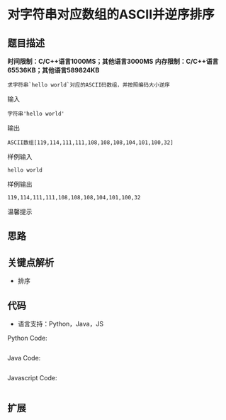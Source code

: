# 对字符串对应数组的ASCII并逆序排序

## 题目描述
**时间限制：C/C++语言1000MS；其他语言3000MS**
**内存限制：C/C++语言65536KB；其他语言589824KB**

```
求字符串`hello world`对应的ASCII码数组，并按照编码大小逆序
```

输入
```
字符串'hello world'
```
输出
```
ASCII数组[119,114,111,111,108,108,108,104,101,100,32]
```
样例输入
```
hello world
```
样例输出
```
119,114,111,111,108,108,108,104,101,100,32
```
温馨提示

## 思路

## 关键点解析

- 排序

## 代码

- 语言支持：Python，Java，JS

Python Code:

```python

```

Java Code:

```java

```

Javascript Code:

```js

```

## 扩展
